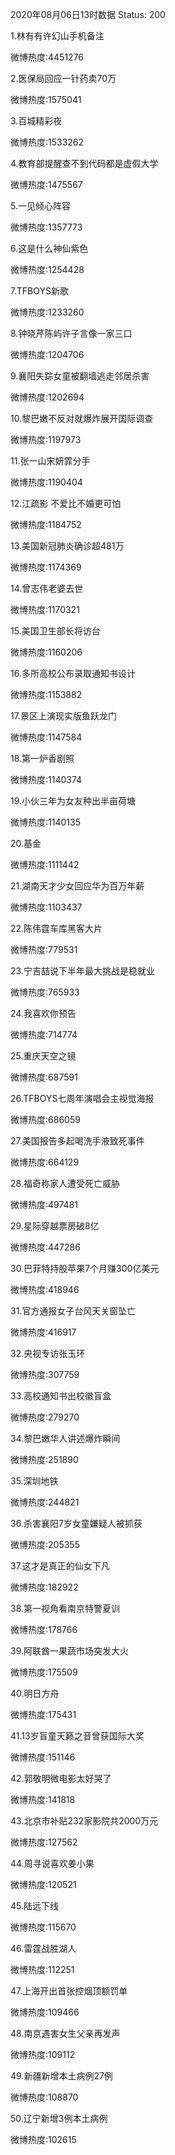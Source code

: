 2020年08月06日13时数据
Status: 200

1.林有有许幻山手机备注

微博热度:4451276

2.医保局回应一针药卖70万

微博热度:1575041

3.百城精彩夜

微博热度:1533262

4.教育部提醒查不到代码都是虚假大学

微博热度:1475567

5.一见倾心阵容

微博热度:1357773

6.这是什么神仙紫色

微博热度:1254428

7.TFBOYS新歌

微博热度:1233260

8.钟晓芹陈屿许子言像一家三口

微博热度:1204706

9.襄阳失踪女童被翻墙逃走邻居杀害

微博热度:1202694

10.黎巴嫩不反对就爆炸展开国际调查

微博热度:1197973

11.张一山宋妍霏分手

微博热度:1190404

12.江疏影 不爱比不婚更可怕

微博热度:1184752

13.美国新冠肺炎确诊超481万

微博热度:1174369

14.曾志伟老婆去世

微博热度:1170321

15.美国卫生部长将访台

微博热度:1160206

16.多所高校公布录取通知书设计

微博热度:1153882

17.景区上演现实版鱼跃龙门

微博热度:1147584

18.第一炉香剧照

微博热度:1140374

19.小伙三年为女友种出半亩荷塘

微博热度:1140135

20.基金

微博热度:1111442

21.湖南天才少女回应华为百万年薪

微博热度:1103437

22.陈伟霆车库黑客大片

微博热度:779531

23.宁吉喆说下半年最大挑战是稳就业

微博热度:765933

24.我喜欢你预告

微博热度:714774

25.重庆天空之镜

微博热度:687591

26.TFBOYS七周年演唱会主视觉海报

微博热度:686059

27.美国报告多起喝洗手液致死事件

微博热度:664129

28.福奇称家人遭受死亡威胁

微博热度:497481

29.星际穿越票房破8亿

微博热度:447286

30.巴菲特持股苹果7个月赚300亿美元

微博热度:418946

31.官方通报女子台风天关窗坠亡

微博热度:416917

32.央视专访张玉环

微博热度:307759

33.高校通知书出校徽盲盒

微博热度:279270

34.黎巴嫩华人讲述爆炸瞬间

微博热度:251890

35.深圳地铁

微博热度:244821

36.杀害襄阳7岁女童嫌疑人被抓获

微博热度:205355

37.这才是真正的仙女下凡

微博热度:182922

38.第一视角看南京特警夏训

微博热度:178766

39.阿联酋一果蔬市场突发大火

微博热度:175509

40.明日方舟

微博热度:175431

41.13岁盲童天籁之音曾获国际大奖

微博热度:151146

42.郭敬明微电影太好哭了

微博热度:141818

43.北京市补贴232家影院共2000万元

微博热度:127562

44.周寻说喜欢姜小果

微博热度:120521

45.陆远下线

微博热度:115670

46.雷霆战胜湖人

微博热度:112251

47.上海开出首张控烟顶额罚单

微博热度:109466

48.南京遇害女生父亲再发声

微博热度:109112

49.新疆新增本土病例27例

微博热度:108870

50.辽宁新增3例本土病例

微博热度:102615

